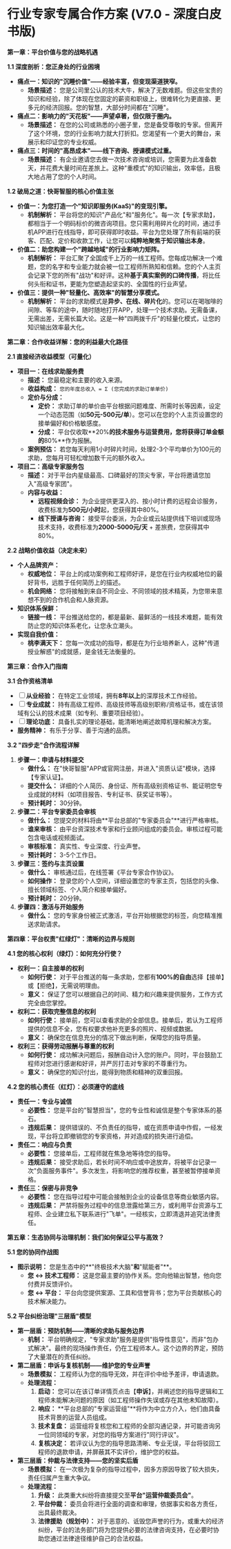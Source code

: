 # **行业专家专属合作方案 (V7.0 - 深度白皮书版)**

**第一章：平台价值与您的战略机遇**

**1.1 深度剖析：您正身处的行业困境**

*   **痛点一：知识的"沉睡价值"——经验丰富，但变现渠道狭窄。**
    *   **场景描述：** 您是公司里公认的技术大牛，解决了无数难题。但这些宝贵的知识和经验，除了体现在您固定的薪资和职级上，很难转化为更直接、更多元的经济回报。您的智慧，大部分时间都在"沉睡"。
*   **痛点二：影响力的"天花板"——声望卓著，但仅限于圈内。**
    *   **场景描述：** 在您的公司或熟悉的小圈子里，您是备受尊敬的专家。但离开了这个环境，您的行业影响力就大打折扣。您渴望有一个更大的舞台，来展示和印证您的专业权威。
*   **痛点三：时间的"高昂成本"——线下咨询、授课模式过重。**
    *   **场景描述：** 有企业邀请您去做一次技术咨询或培训，您需要为此准备数天，并花费大量时间在差旅上。这种"重模式"的知识输出，效率低，且极大地占用了您的个人时间。

**1.2 破局之道：快哥智服的核心价值主张**

*   **价值一：为您打造一个"知识即服务(KaaS)"的变现引擎。**
    *   **机制解析：** 平台将您的知识"产品化"和"服务化"。每一次【专家求助】，都相当于一个明码标价的微咨询项目。您只需利用碎片化的时间，通过手机APP进行在线指导，即可获得即时收益。平台为您处理了所有前端的获客、匹配、定价和收款工作，让您可以**纯粹地聚焦于知识输出本身**。
*   **价值二：助您构建一个"跨越地域"的行业影响力矩阵。**
    *   **机制解析：** 平台汇聚了全国成千上万的一线工程师。您每成功解决一个难题，您的名字和专业能力就会被一位工程师所熟知和信赖。您的个人主页会记录下您的所有"战功"和好评。这种**基于真实案例的口碑传播**，将比任何头衔和证书，更能为您塑造起坚实的、全国性的行业声望。
*   **价值三：提供一种"轻量化、高效率"的智慧分享模式。**
    *   **机制解析：** 平台的求助模式是**异步、在线、碎片化**的。您可以在喝咖啡的间隙、等车的途中，随时随地打开APP，处理一个技术求助。无需备课，无需出差，无需长篇大论。这是一种"四两拨千斤"的轻量化模式，让您的知识输出效率最大化。

**第二章：合作收益详解：您的利益最大化路径**

**2.1 直接经济收益模型（可量化）**

*   **项目一：在线求助服务费**
    *   **描述：** 您最稳定和主要的收入来源。
    *   **收益构成：** `您的年度总收入 = Σ (您完成的求助订单单价)`
    *   **定价与分成：**
        *   **定价：** 求助订单的单价由平台根据问题难度、所需时长等因素，设定一个动态范围（如**50元-500元/单**）。您可以在您的个人主页设置您的接单偏好和价格敏感度。
        *   **分成：** 平台仅收取**20%**的技术服务与运营费用，您将获得订单金额的**80%**作为报酬。
    *   **案例预估：** 若您每天利用1小时碎片时间，处理2-3个平均单价为100元的求助，您每月可轻松增加数千元的额外收入。
*   **项目二：高级专家服务包**
    *   **描述：** 对于平台内星级最高、口碑最好的顶尖专家，平台将邀请您加入"高级专家团"。
    *   **内容与收益：**
        *   **远程视频会诊：** 为企业提供更深入的、按小时计费的远程会诊服务，收费标准为**500元/小时**起，您获得其中80%。
        *   **线下授课与咨询：** 接受平台委派，为企业或云站提供线下培训或现场技术支持，收费标准为**2000-5000元/天** + 差旅费，您获得其中80%。

**2.2 战略价值收益（决定未来）**

*   **个人品牌资产：**
    *   **权威地位：** 平台上的成功案例和工程师好评，是您在行业内权威地位的最好背书，远胜于任何简历上的描述。
    *   **机会网络：** 您将接触到来自不同企业、不同领域的技术精英，为您带来意想不到的合作机会和人脉资源。
*   **知识体系保鲜：**
    *   **链接一线：** 平台推送给您的，都是最新、最鲜活的一线技术难题，能有效防止您的知识体系老化，让您永立潮头。
*   **实现自我价值：**
    *   **桃李满天下：** 您每一次成功的指导，都是在为行业培养新人，这种"传道授业解惑"的成就感，是金钱无法衡量的。

**第三章：合作入门指南**

**3.1 合作资格清单**
*   ☐ **从业经验：** 在特定工业领域，拥有**8年以上**的深厚技术工作经验。
*   ☐ **专业成就：** 持有高级工程师、高级技师等高级别职称/资格证书，或在该领域有公认的技术成果（如专利、重要项目经验）。
*   ☐ **理论功底：** 具备扎实的理论基础，能清晰地阐述故障机理和解决方案。
*   **服务精神：** 有乐于分享、善于沟通的品质。

**3.2 "四步走"合作流程详解**
1.  **步骤一：申请与材料提交**
    *   **做什么：** 在"快哥智服"APP或官网注册，并进入"资质认证"模块，选择【专家认证】。
    *   **提交什么：** 详细的个人简历、身份证、所有高级别资格证书、能证明您专业成就的材料（如项目报告、专利证书、获奖证书等）。
    *   **预计耗时：** 30分钟。
2.  **步骤二：平台专家委员会审核**
    *   **做什么：** 您提交的材料将由**平台总部的"专家委员会"**进行严格审核。
    *   **谁来审核：** 由平台资深技术专家和行业顾问组成的委员会。审核过程可能包含电话或视频面试。
    *   **审核标准：** 真实性、专业深度、行业声誉。
    *   **预计耗时：** 3-5个工作日。
3.  **步骤三：签约与主页设置**
    *   **做什么：** 审核通过后，在线签署《平台专家合作协议》。
    *   **如何操作：** 登录您的个人空间，详细设置您的专家主页，包括您的头像、擅长领域标签、个人简介和接单偏好。
    *   **预计耗时：** 20分钟。
4.  **步骤四：激活与开始服务**
    *   **做什么：** 您的专家身份被正式激活，平台开始根据您的标签，向您精准推送求助请求。

**第四章：平台权责"红绿灯"：清晰的边界与规则**

**4.1 您的核心权利（绿灯）：如何充分行使？**

*   **权利一：自主接单的权利**
    *   **如何行使：** 对于平台推送的每一条求助，您都有**100%的自由**选择【接单】或【拒绝】，无需说明理由。
    *   **意义：** 保证了您可以根据自己的时间、精力和兴趣来提供服务，工作方式完全由您掌控。
*   **权利二：获取完整信息的权利**
    *   **如何行使：** 接单前，您可以查看求助的全部信息。接单后，若认为工程师提供的信息不全，您有权要求他补充更多的照片、视频或数据。
    *   **意义：** 确保您在信息充分的情况下做出判断，保障您的指导质量。
*   **权利三：获得劳动报酬与尊重的权利**
    *   **如何行使：** 成功解决问题后，报酬自动计入您的账户。同时，平台鼓励工程师对您进行感谢和好评，并严厉打击对专家的不尊重行为。
    *   **意义：** 确保您的知识付出，能得到物质和精神的双重回报。

**4.2 您的核心责任（红灯）：必须遵守的底线**

*   **责任一：专业与诚信**
    *   **必要性：** 您是平台的"智慧担当"，您的专业性和诚信是整个专家体系的基石。
    *   **违规后果：** 提供错误的、不负责任的指导，或在资质申请中作假，一经发现，平台将立即撤销您的专家资格，并对造成的损失进行追偿。
*   **责任二：响应与负责**
    *   **必要性：** 您接单后，工程师就在焦急地等待您的指导。
    *   **违规后果：** 接受求助后，若长时间不响应或中途放弃，将被平台记录一次"负面服务事件"。多次发生，将影响您的推荐权重，甚至被暂停接单资格。
*   **责任三：保密与非竞争**
    *   **必要性：** 您在指导过程中可能会接触到企业的设备信息等商业敏感内容。
    *   **违规后果：** 严禁将服务过程中的信息泄露给第三方，或利用平台资源与工程师、企业建立私下联系进行"飞单"。一经核实，立即清退并追究法律责任。

**第五章：生态协同与治理机制：我们如何保证公平与高效？**

**5.1 您的协同作战图**

*   **图示说明：** 您是生态中的**"终极技术大脑"**和**"赋能者"**。
    *   **您 ↔ 技术工程师：** 这是您最主要的协作关系。您向他输出智慧，他向您付费并反馈评价。
    *   **您 ↔ 平台：** 平台向您提供案源、工具和信誉背书；您为平台贡献核心的技术解决能力。

**5.2 平台纠纷治理"三层盾"模型**

*   **第一层盾：预防机制——清晰的求助与服务边界**
    *   **机制：** 平台明确规定，"专家求助"服务是提供"指导性意见"，而非"包办式解决"。最终的现场操作责任，仍在工程师本人。这个边界的界定，预防了大量潜在的责任纠纷。
*   **第二层盾：申诉与复核机制——维护您的专业声誉**
    *   **场景模拟：** 工程师认为您的指导无效，并在评价中给予差评，申请退款。
    *   **处理流程：**
        1.  **启动：** 您可以在该订单详情页点击【**申诉**】，并阐述您的指导逻辑和工程师未能解决问题的原因（如工程师操作失误或存在其他未知故障）。
        2.  **响应：** **平台总部的"专家运营组"**将作为中立方介入，他们由具备技术背景的运营人员组成。
        3.  **技术复盘：** 运营组将复核您和工程师的全部沟通记录，并可能咨询另一位同领域的专家，对您的指导方案进行"同行评议"。
        4.  **复核决定：** 若评议认为您的指导思路清晰、专业无误，平台将驳回工程师的退款申请，并屏蔽其不实评价，维护您的权益。
*   **第三层盾：仲裁与法律支持——您的坚实后盾**
    *   **场景模拟：** 在一次极为复杂的指导过程中，因多方原因导致了较大损失，责任归属产生重大争议。
    *   **处理流程：**
        1.  **升级：** 此类重大纠纷将直接提交至**平台"运营仲裁委员会"**。
        2.  **平台仲裁：** 委员会将进行全面的调查和审理，依据事实和各方责任，出具最终裁决。
        3.  **法律援助（规划中）：** 对于恶意的、诋毁您声誉的行为，或重大的经济纠纷，平台的法务部门将为您提供必要的法律咨询支持，在必要时协助您通过法律途径维护自己的合法权益。 